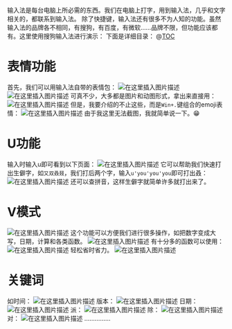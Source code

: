 输入法是每台电脑上所必需的东西。我们在电脑上打字，用到输入法，几乎和文字相关的，都联系到输入法。
除了快捷键，输入法还有很多不为人知的功能。虽然输入法的品牌各不相同，有搜狗，有百度，有微软……品牌不限，但功能应该都有。这里使用搜狗输入法进行演示：
下面是详细目录：
@[TOC](功能目录)

# 表情功能
首先，我们可以用输入法自带的表情包：
![在这里插入图片描述](https://pic.2ge.org/cdn/?url=https://img-blog.csdnimg.cn/a27d9fd4cd64487d84de1657fab0b55e.png?x-oss-process=image/watermark,type_ZHJvaWRzYW5zZmFsbGJhY2s,shadow_50,text_Q1NETiBA5r2Y6YGT54a5,size_20,color_FFFFFF,t_70,g_se,x_16)
![在这里插入图片描述](https://pic.2ge.org/cdn/?url=https://img-blog.csdnimg.cn/a5045449a51442a3823f1e1d154868ec.png?x-oss-process=image/watermark,type_ZHJvaWRzYW5zZmFsbGJhY2s,shadow_50,text_Q1NETiBA5r2Y6YGT54a5,size_20,color_FFFFFF,t_70,g_se,x_16)
可真不少，大多都是图片和动图形式，拿出来直接用：
![在这里插入图片描述](https://pic.2ge.org/cdn/?url=https://img-blog.csdnimg.cn/f9d530d6893f4f6e98df03801c394675.png?x-oss-process=image/watermark,type_ZHJvaWRzYW5zZmFsbGJhY2s,shadow_50,text_Q1NETiBA5r2Y6YGT54a5,size_20,color_FFFFFF,t_70,g_se,x_16)
但是，我要介绍的不止这些，而是`Win+.`键组合的emoji表情：
![在这里插入图片描述](https://pic.2ge.org/cdn/?url=https://img-blog.csdnimg.cn/4f2b870f25384d8f8bfdee06bcbc5378.png?x-oss-process=image/watermark,type_ZHJvaWRzYW5zZmFsbGJhY2s,shadow_50,text_Q1NETiBA5r2Y6YGT54a5,size_20,color_FFFFFF,t_70,g_se,x_16)
由于我这里无法截图，我就简单说一下。😁
# U功能
输入时输入u即可看到以下页面：
![在这里插入图片描述](https://pic.2ge.org/cdn/?url=https://img-blog.csdnimg.cn/c88ea6f7967644a5bb9b501e69db77df.png?x-oss-process=image/watermark,type_ZHJvaWRzYW5zZmFsbGJhY2s,shadow_50,text_Q1NETiBA5r2Y6YGT54a5,size_20,color_FFFFFF,t_70,g_se,x_16)
它可以帮助我们快速打出生僻字，如`又双叒叕`，我们打后两个字，输入`u'you'you'you`即可打出叒：
![在这里插入图片描述](https://pic.2ge.org/cdn/?url=https://img-blog.csdnimg.cn/889460d26df04e28b4ec71e5f93999df.png?x-oss-process=image/watermark,type_ZHJvaWRzYW5zZmFsbGJhY2s,shadow_50,text_Q1NETiBA5r2Y6YGT54a5,size_20,color_FFFFFF,t_70,g_se,x_16)
还可以查拼音，这样生僻字就简单许多就打出来了。
# V模式
![在这里插入图片描述](https://pic.2ge.org/cdn/?url=https://img-blog.csdnimg.cn/0c490052c1c9401eb625088856391391.png?x-oss-process=image/watermark,type_ZHJvaWRzYW5zZmFsbGJhY2s,shadow_50,text_Q1NETiBA5r2Y6YGT54a5,size_20,color_FFFFFF,t_70,g_se,x_16)
这个功能可以方便我们进行很多操作，如把数字变成大写，日期，计算和各类函数。
![在这里插入图片描述](https://pic.2ge.org/cdn/?url=https://img-blog.csdnimg.cn/27b7a89750294cd49e36a0e47ae20f25.png?x-oss-process=image/watermark,type_ZHJvaWRzYW5zZmFsbGJhY2s,shadow_50,text_Q1NETiBA5r2Y6YGT54a5,size_17,color_FFFFFF,t_70,g_se,x_16)
有十分多的函数可以使用：
![在这里插入图片描述](https://pic.2ge.org/cdn/?url=https://img-blog.csdnimg.cn/e3edf05cd8ca4fc09e2ad074fc081abf.png?x-oss-process=image/watermark,type_ZHJvaWRzYW5zZmFsbGJhY2s,shadow_50,text_Q1NETiBA5r2Y6YGT54a5,size_20,color_FFFFFF,t_70,g_se,x_16)
轻松省时省力。
![在这里插入图片描述](https://pic.2ge.org/cdn/?url=https://img-blog.csdnimg.cn/423cf402772146b09f2f3a926870faed.png?x-oss-process=image/watermark,type_ZHJvaWRzYW5zZmFsbGJhY2s,shadow_50,text_Q1NETiBA5r2Y6YGT54a5,size_20,color_FFFFFF,t_70,g_se,x_16)
# 关键词
如时间：
![在这里插入图片描述](https://pic.2ge.org/cdn/?url=https://img-blog.csdnimg.cn/0e0c5f77ee314cd2a1585f7cc08c766b.png?x-oss-process=image/watermark,type_ZHJvaWRzYW5zZmFsbGJhY2s,shadow_50,text_Q1NETiBA5r2Y6YGT54a5,size_20,color_FFFFFF,t_70,g_se,x_16)
版本：
![在这里插入图片描述](https://pic.2ge.org/cdn/?url=https://img-blog.csdnimg.cn/2f11414251c04b958d31706952c8495c.png?x-oss-process=image/watermark,type_ZHJvaWRzYW5zZmFsbGJhY2s,shadow_50,text_Q1NETiBA5r2Y6YGT54a5,size_20,color_FFFFFF,t_70,g_se,x_16)
日期：
![在这里插入图片描述](https://pic.2ge.org/cdn/?url=https://img-blog.csdnimg.cn/b75a72fa7554417fa1af14e07a494fd2.png?x-oss-process=image/watermark,type_ZHJvaWRzYW5zZmFsbGJhY2s,shadow_50,text_Q1NETiBA5r2Y6YGT54a5,size_20,color_FFFFFF,t_70,g_se,x_16)
派：
![在这里插入图片描述](https://pic.2ge.org/cdn/?url=https://img-blog.csdnimg.cn/0e9ead174eb1411eb428294061366b5c.png?x-oss-process=image/watermark,type_ZHJvaWRzYW5zZmFsbGJhY2s,shadow_50,text_Q1NETiBA5r2Y6YGT54a5,size_20,color_FFFFFF,t_70,g_se,x_16)
除：
![在这里插入图片描述](https://pic.2ge.org/cdn/?url=https://img-blog.csdnimg.cn/661f6962385249ff884b222bae108e50.png?x-oss-process=image/watermark,type_ZHJvaWRzYW5zZmFsbGJhY2s,shadow_50,text_Q1NETiBA5r2Y6YGT54a5,size_20,color_FFFFFF,t_70,g_se,x_16)
对：
![在这里插入图片描述](https://pic.2ge.org/cdn/?url=https://img-blog.csdnimg.cn/6f720315807d4f2da30530d48e5f6a2d.png?x-oss-process=image/watermark,type_ZHJvaWRzYW5zZmFsbGJhY2s,shadow_50,text_Q1NETiBA5r2Y6YGT54a5,size_20,color_FFFFFF,t_70,g_se,x_16)
……………
